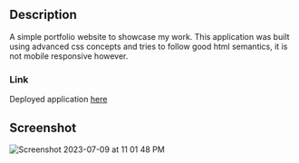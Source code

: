 ## Description

A simple portfolio website to showcase my work. This application was built using advanced css concepts and tries to follow good html semantics, it is not mobile responsive however.

### Link

Deployed application [here](https://omarx.github.io/Portfolio_Adv_Css) 


## Screenshot
![Screenshot 2023-07-09 at 11 01 48 PM](https://github.com/omarx/Portfolio_Adv_Css/assets/4944767/f91ce0c4-cce6-4b16-b64b-0a41d15df3f8)
